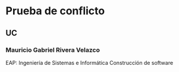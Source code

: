 # Prueba de conflicto
## UC
### Mauricio Gabriel Rivera Velazco
EAP: Ingeniería de Sistemas e Informática
Construcción de software
